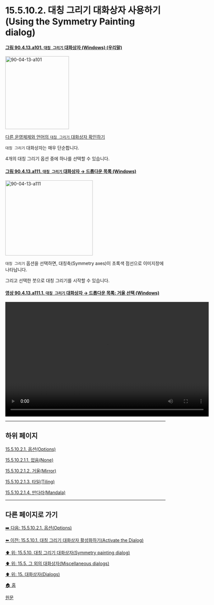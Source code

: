 # 15.5.10.2. 대칭 그리기 대화상자 사용하기(Using the Symmetry Painting dialog)

<a id="90-04-13-a101"></a>

#### [그림 90.4.13.a101. `대칭 그리기` 대화상자 (Windows) (우리말)](./90-04-0013-symmetry_painting.md#90-04-13-a101)
<img width="200" height="229" alt="90-04-13-a101" src="https://github.com/user-attachments/assets/ab056fff-e70b-4d18-97f1-45fe5b4f8920" />

[다른 운영체제와 언어의 `대칭 그리기` 대화상자 확인하기](./90-04-0013-symmetry_painting.md#90-04-13-a102)

`대칭 그리기` 대화상자는 매우 단순합니다.

4개의 대칭 그리기 옵션 중에 하나를 선택할 수 있습니다.

<a id="90-04-13-a111"></a>

#### [그림 90.4.13.a111. `대칭 그리기` 대화상자 → 드롭다운 목록 (Windows)](./90-04-0013-symmetry_painting.md#90-04-13-a111)
<img width="275" height="236" alt="90-04-13-a111" src="https://github.com/user-attachments/assets/0e9758e6-5acf-4d3c-a0ac-7e4c3ee059a2" />

`대칭 그리기` 옵션을 선택하면, 대칭축(Symmetry axes)이 초록색 점선으로 이미지창에 나타납니다.

그리고 선택한 붓으로 대칭 그리기를 시작할 수 있습니다.

<a id="90-04-13-a111-01"></a>

#### [영상 90.4.13.a111.1. `대칭 그리기` 대화상자 → 드롭다운 목록: 거울 선택 (Windows)](./90-04-0013-symmetry_painting.md#90-04-13-a111-01)
<video controls="controls" width="640" height="360" src="https://github.com/user-attachments/assets/4bf3aa37-3848-4af2-acfc-f173e533166a"></video>

***

## 하위 페이지

[15.5.10.2.1. 옵션(Options)](./15-05-10-02-01-00-options.md)

[15.5.10.2.1.1. 없음(None)](./15-05-10-02-01-01-none.md)

[15.5.10.2.1.2. 거울(Mirror)](./15-05-10-02-01-02-mirror.md)

[15.5.10.2.1.3. 타일(Tiling)](./15-05-10-02-01-03-tiling.md)

[15.5.10.2.1.4. 만다라(Mandala)](./15-05-10-02-01-04-mandala.md)

***

## 다른 페이지로 가기

[➡️ 다음: 15.5.10.2.1. 옵션(Options)](./15-05-10-02-01-00-options.md)

[⬅️ 이전: 15.5.10.1. 대칭 그리기 대화상자 활성화하기(Activate the Dialog)](./15-05-10-01-activating_the_dialog.md)

[⬆️ 위: 15.5.10. 대칭 그리기 대화상자(Symmetry painting dialog)](./15-05-10-00-symmetry-painting-dialog.md)

[⬆️ 위: 15.5. 그 외의 대화상자(Miscellaneous dialogs)](./15-05-00-miscellaneous-dialogs.md)

[⬆️ 위: 15. 대화상자(Dialogs)](./15-00-dialogs.md)

[🏠 홈](./00-home.md)

[원문](https://docs.gimp.org/2.10/ko/gimp-symmetry-dialog.html#idm22302)